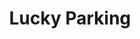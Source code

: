 ---
identification: '216854923'
title: Lucky Parking
description: Visualization of parking data to assist in understanding of the effects of parking policies on a neighborhood by neighborhood basis in the City of Los Angeles.
image: /assets/images/projects/lucky-parking.png
alt: 'Lucky Parking'
image-hero: /assets/images/projects/lucky-parking-hero.png
leadership:
  - name: Yuting Chu
    role: Product Manager Lead
    links:
      slack: 'https://hackforla.slack.com/team/U03J4E55KCH'
      github: 'https://github.com/ychu196'
    picture: https://avatars.githubusercontent.com/ychu196
  - name: Greg Pawin
    role: Data Scientist Lead
    links:
      slack: 'https://hackforla.slack.com/team/UUEQF3AJG'
      github: 'https://github.com/gregpawin'
    picture: 'https://avatars.githubusercontent.com/gregpawin'
  - name: Glen Paul Florendo
    role: Full-Stack Developer Lead
    links:
      slack: 'https://hackforla.slack.com/team/UFQGH8JH0'
      github: 'https://github.com/ymphan'
    picture: https://avatars.githubusercontent.com/u/9373317
  - name: Michael Morgan
    role: UX/UI Design Lead
    links:
      slack: 'https://hackforla.slack.com/team/U01SPJCC26A'
      github: 'https://github.com/mklmrgn'
    picture: https://avatars.githubusercontent.com/mklmrgn
  - name: Arpita Pandya
    role: Full-Stack Developer
    links:
      slack: 'https://hackforla.slack.com/team/U02LQ20MEDU'
      github: 'https://github.com/arpitapandya'
    picture: https://avatars.githubusercontent.com/arpitapandya
  - name: Diedrich Chavarria
    role: Full-Stack Developer
    links:
      slack: 'https://hackforla.slack.com/team/U031VEUS0CW'
      github: 'https://github.com/DCH-CH'
    picture: https://avatars.githubusercontent.com/DCH-CH
  - name: Jodie Chen
    role: UX/UI Designer
    links:
      slack: 'https://hackforla.slack.com/team/U03RFGLLAQG'
      github: 'https://github.com/jojochen25’'
    picture: https://avatars.githubusercontent.com/u/103106753
  - name: Sijia Pitts
    role: UX/UI Designer
    links:
      slack: 'https://hackforla.slack.com/team/U03CBK89KUY'
      github: 'https://github.com/sijiapitts'
    picture: https://avatars.githubusercontent.com/u/103976231
  - name: Yujin Chang
    role: UX/UI Designer
    links:
      slack: 'https://hackforla.slack.com/team/U0270QURQCD'
      github: 'https://github.com/eugenecha'
    picture: https://avatars.githubusercontent.com/eugenecha
  - name: Sam Sengupta
    role: UX/UI Designer
    links:
      slack:
      github:
    picture: https://avatars.githubusercontent.com/u/41702879
  - name: Seymour Liao
    role: Data Scientist
    links:
      slack: 'https://hackforla.slack.com/team/U018XPTSTC6'
      github: 'https://github.com/Seymour100'
    picture: https://avatars.githubusercontent.com/Seymour100
  - name: David Lam
    role: Data Scientist
    links:
      slack: 'https://hackforla.slack.com/team/U02D8CDURF0'
      github: 'https://github.com/davidlamcanada'
    picture: https://avatars.githubusercontent.com/davidlamcanada
  - name: Carlos Olivas
    role: Data Scientist
    links:
      slack:
      github:
    picture: https://avatars.githubusercontent.com/u/41702877
  - name: Aletia Trepte
    role: Data Scientist/Engineer
    links:
      slack: 'https://hackforla.slack.com/team/U03KAPRML9Y'
      github: 'https://github.com/parcheesime'
    picture: https://avatars.githubusercontent.com/u/38143160
  - name: Yen Phan
    role: User Research
    links:
      slack: 'https://hackforla.slack.com/team/U025M9VRDJR'
      github: 'https://github.com/ymphan'
    picture: https://avatars.githubusercontent.com/ymphan
  - name: Yao Guan
    role: Quant UXR
    links:
      slack: 'https://hackforla.slack.com/team/U03F35T4PND'
      github: 'https://github.com/yaoguan'
    picture: https://avatars.githubusercontent.com/u/41702875
links:
  - name: GitHub
    url: 'https://github.com/hackforla/lucky-parking'
  - name: Readme
    url: 'https://github.com/hackforla/lucky-parking/blob/master/README.md'
  - name: Slack
    url: 'https://hackforla.slack.com/archives/CPFDMSV6V'
  - name: Test Site
    url: 'http://www.luckyparking.org/'
looking:
  - category: Development
    skill: Experienced Frontend Software Engineer (Mapbox experience)
  - category: Development
    skill: Experienced Backend Software Engineer
  - category: UI/UX
    skill: Early UI/UX product development
  - category: Data
    skill: Data Analyst/Data Scientist (data cleaning)
technologies:
  - React
  - AWS
  - PostgreSQL
  - Node.js
  - Mapbox
location:
  # - Santa Monica
  - Remote
partner: Department of Neighborhood Empowerment
tools:
  - Jupyter Notebooks
  - Google Colab
program-area:
  - Citizen Engagement
visible: true
status: Active
# program area card data
problem: Parking citations are distributed unevenly across different socio-economic strata of the city's residents as they use public parking during the course of business or because enough off-street parking is not provided at their residence. The current publicly available Los Angeles parking citation dataset can be used as a basis for discussions about this disparity, but the unwieldy size and inconsistency of this data has been enough of a barrier to make it inaccessible to non-researchers.
solution: Hack for LA’s Lucky Parking project seeks to map the 12.5 million parking citations on a web app that is easy to use yet powerful enough to make meaningful insights about parking citations accessible to the public at large.
impact: Our project seeks to educate and inform city leaders and the community about the effects of Los Angeles’ parking policies, hopefully serving as a tool in discussing more equitable solutions to our transportation problems.
sdg: '<strong>11.2:</strong> By 2030, provide access to safe, affordable, accessible and sustainable transport systems for all, improving road safety, notably by expanding public transport, with special attention to the needs of those in vulnerable situations, women, children, persons with disabilities and older persons.'
sdg-image-src: /assets/images/sdg/sdg11.svg
sdg-image-alt: '11: sustainable cities and communities'
sdg-color-variable: $color-sdg11
---